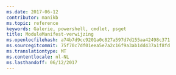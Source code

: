 ```yaml
---
ms.date: 2017-06-12
contributor: manikb
ms.topic: reference
keywords: Galerie, powershell, cmdlet, psget
title: ModuleManifest-verwijzing
ms.openlocfilehash: a74b7d9cc9201a0c827a597d7d155aa42498c371
ms.sourcegitcommit: 75f70c7df01eea5e7a2c16f9a3ab1dd437a1f8fd
ms.translationtype: MT
ms.contentlocale: nl-NL
ms.lasthandoff: 06/12/2017
---
```

